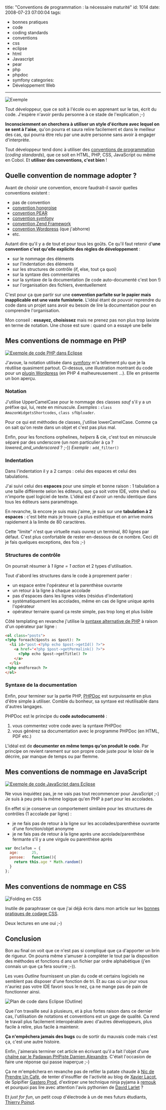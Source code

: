 title: "Conventions de programmation : la nécessaire maturité"
id: 1014
date: 2008-07-23 07:00:04
tags:
- bonnes pratiques
- code
- coding standards
- conventions
- css
- eclipse
- html
- Javascript
- pear
- php
- phpdoc
- symfony
categories:
- Développement Web
---

![Exemple](/images/2008/07/sample-php-code.png "Exemple de code PHP")

Tout développeur, que ce soit à l'école ou en apprenant sur le tas, écrit du code. J'espère n'avoir perdu personne à ce stade de l'explication ;-)

**Inconsciemment on cherchera à utiliser un style d'écriture avec lequel on se sent à l'aise**, qu'on pourra et saura relire facilement et dans le meilleur des cas, qui pourra être relu par une autre personne sans avoir à engager d'interprète.

Tout développeur tend donc à utiliser des [conventions de programmation](http://fr.wikipedia.org/wiki/Convention_de_nommage_(programmation)) (_coding standards_), que ce soit en HTML, PHP, CSS, JavaScript ou même en Cobol. Et **utiliser des conventions, c'est bien** !

<!--more-->

## Quelle convention de nommage adopter ?

Avant de choisir une convention, encore faudrait-il savoir quelles conventions existent :

*   pas de convention
*   [convention hongroise](http://fr.wikipedia.org/wiki/Notation_hongroise)
*   [convention PEAR](http://pear.php.net/manual/fr/standards.php)
*   [convention symfony](http://www.symfony-project.org/book/1_0/02-Exploring-Symfony-s-Code)
*   [convention Zend Framework](http://framework.zend.com/manual/fr/coding-standard.html)
*   [convention Wordpress](http://codex.wordpress.org/WordPress_Coding_Standards) (que j'abhorre)
*   etc.

Autant dire qu'il y a de tout et pour tous les goûts.
Ce qu'il faut retenir d'**une convention c'est qu'elle explicite des règles de développement** :

*   sur le nommage des éléments
*   sur l'indentation des éléments
*   sur les structures de contrôle (if, else, tout ça quoi)
*   sur la syntaxe des commentaires
*   sur la syntaxe de la documentation (le code auto-documenté c'est bon !)
*   sur l'organisation des fichiers, éventuellement

C'est pour ça que partir sur une **convention parfaite sur le papier mais inapplicable est une vaste fumisterie**. L'idéal étant de pouvoir reprendre du code dans un projet sans avoir eu besoin de lire la documentation pour en comprendre l'organisation.

Mon conseil : **essayez, choisissez** mais ne prenez pas non plus trop laxiste en terme de notation.
Une chose est sure : quand on a essayé une belle

## Mes conventions de nommage en PHP

[![Exemple de code PHP dans Eclipse](/images/2008/07/eclipse-php-code-sample-300x207.png "Exemple de code PHP dans Eclipse")](/images/2008/07/eclipse-php-code-sample.png)

J'avoue, la notation utilisée dans [symfony](http://www.symfony-project.org/) m'a tellement plu que je la réutilise quasiment partout. Ci-dessus, une illustration montrant du code pour un [plugin Wordpress](https://oncletom.io/code/wordpress/) (en PHP 4 malheureusement ...). Elle en présente un bon aperçu.

### Notation

J'utilise UpperCamelCase pour le nommage des classes _sauf_ s'il y a un préfixe qui, lui, reste en minuscule.
_Exemples_ : `class AmazonWidgetsShortcodes`, `class sfUploader`.

Pour ce qui est méthodes de classes, j'utilise lowerCamelCase. Comme ça on sait qu'on reste dans un objet et c'est pas plus mal.

Enfin, pour les fonctions orphelines, _helpers_ & cie, c'est tout en minuscule séparé par des underscore
(un nom particulier à ça ? _lowered_and_underscored_ ? ;-))
_Exemple_ : `add_filter()`

### Indentation

Dans l'indentation il y a 2 camps : celui des espaces et celui des tabulations.

J'ai suivi celui des **espaces** pour une simple et bonne raison : 1 tabulation a une taille différente selon les éditeurs, que ça soit votre IDE, votre shell ou n'importe quel logiciel de texte. L'idéal est d'avoir un rendu identique dans tous les éditeurs sans paramétrage.

En revanche, là encore je suis mais j'aime, je suis sur une **tabulation à 2 espaces** : c'est bête mais je trouve ça plus esthétique et on arrive moins rapidement à la limite de 80 caractères.

Cette "limite" n'est que virtuelle mais ouvrez un terminal, 80 lignes par défaut. C'est plus confortable de rester en-dessous de ce nombre. Ceci dit je fais quelques exceptions, des fois ;-)

### Structures de contrôle

On pourrait résumer à <cite>1 ligne = 1 action</cite> et 2 types d'utilisation.

Tout d'abord les structures dans le code à proprement parler :

*   un espace entre l'opérateur et la parenthèse ouvrante
*   un retour à la ligne à chaque accolade
*   pas d'espaces dans les lignes vides (résidus d'indentation)
*   systématiquement les accolades, même en cas de ligne unique après l'opérateur
*   opérateur ternaire quand ça reste simple, pas trop long et plus lisible

Côté templating en revanche j'utilise la [syntaxe alternative de PHP](http://fr.php.net/manual/fr/control-structures.alternative-syntax.php) à raison d'un opérateur par ligne :

```html
<ol class="posts">
<?php foreach($posts as $post): ?>
  <li id="post-<?php echo $post->getId() ?>">
    <a href="<?php $post->getPermalink() ?>">
      <?php echo $post->getTitle() ?>
    </a>
  </li>
<?php endforeach ?>
</ol>
```

### Syntaxe de la documentation

Enfin, pour terminer sur la partie PHP, [PHPDoc](http://www.phpdoc.org/) est surpuissante en plus d'être simple à utiliser. Comble du bonheur, sa syntaxe est réutilisable dans d'autres langages.

PHPDoc est le principe du **code autodocumenté** :

1.  vous commentez votre code avec la syntaxe PHPDoc
2.  vous générez sa documentation avec le programme PHPDoc (en HTML, PDF etc.)

L'idéal est de **documenter en même temps qu'on produit le code**. Par principe on revient rarement sur son propre code juste pour le loisir de le décrire, par manque de temps ou par flemme.

## Mes conventions de nommage en JavaScript

[![Exemple de code JavaScript dans Eclipse](/images/2008/07/eclipse-javascript-code-sample-300x288.png "Exemple de code JavaScript dans Eclipse")](/images/2008/07/eclipse-javascript-code-sample.png)

Ne vous inquiétez pas, je ne vais pas tout recommencer pour JavaScript ;-) Je suis à peu près la même logique qu'en PHP à part pour les accolades.

En effet si je conserve un comportement similaire pour les structures de contrôles (1 accolade par ligne) :

*   je ne fais pas de retour à la ligne sur les accolades/parenthèse ouvrante d'une fonction/objet anonyme
*   je ne fais pas de retour à la ligne après une accolade/parenthèse fermante s'il y a une virgule ou parenthèse après

```javascript
var OncleTom = {
  age:      25,
  pensee:   function(){
    return this.age * Math.random()
  }
};
```

## Mes conventions de nommage en CSS

![](/images/2008/02/css-folding.png "Folding en CSS")

Inutile de paraphraser ce que j'ai déjà écris dans mon article sur les [bonnes pratiques de codage CSS](https://oncletom.io/2008/02/26/bonnes-pratiques-codage-css/).

Deux lectures en une oui ;-)

## Conclusion

Bon au final on voit que ce n'est pas si compliqué que ça d'apporter un brin de rigueur.
On pourra même s'amuser à compléter le tout par la disposition des méthodes et fonctions d ans un fichier par ordre alphabétique (j'en connais un que ça fera sourire ;-)).

Les vues _Outline_ fournissent un plan du code et certains logiciels ne semblent pas disposer d'une fonction de tri. Et au cas où un jour vous n'auriez pas votre IDE favori sous le nez, ça ne mange pas de pain de fonctionner ainsi.

![Plan de code dans Eclipse (Outline)](/images/2008/07/eclipse-outline.png "Plan de code dans Eclipse (Outline)")

Que l'on travaille seul à plusieurs, et à plus fortes raison dans ce dernier cas, l'utilisation de notations et conventions est un gage de qualité. Ça rend le travail plus facilement interopérable avec d'autres développeurs, plus facile à relire, plus facile à maintenir.

**Ça n'empêchera jamais des bugs** ou de sortir du mauvais code mais c'est ça, c'est une autre histoire.

Enfin, j'aimerais terminer cet article en écrivant qu'il a fait l'objet d'une [chaîne par le Padawan PHPiste Damien Alexandre](http://blog.damienalexandre.fr/index.php?post/2008/07/19/Mes-conventions-de-programmation). C'était l'occasion de faire une réponse qui passe inaperçue ;-)

Ça ne m'empêchera en revanche pas de refiler la patate chaude à [Nic de Prendre Un Café](http://prendreuncafe.com/blog/), de tenter d'insuffler de l'activité au blog de [Xavier Lacot](http://lacot.org/blog), de Spipifier [Gastero Prod](http://www.gasteroprod.com), d'extirper une technique ninja pyjama à [remouk](http://shiii.org/) et pourquoi pas lire avec attention l'avis pythonien de [David Larlet](http://www.biologeek.com/journal/) ?

Et _just for fun_, un petit coup d'électrode à un de mes futurs étudiants, [Thierry Poinot](http://blog.thierry.poinot.fr/).